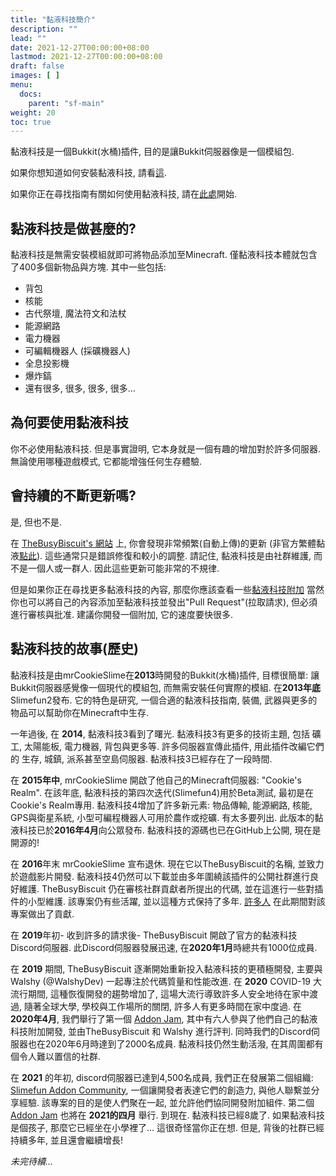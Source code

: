 ```yaml
---
title: "黏液科技簡介"
description: ""
lead: ""
date: 2021-12-27T00:00:00+08:00
lastmod: 2021-12-27T00:00:00+08:00
draft: false
images: [ ]
menu:
  docs:
    parent: "sf-main"
weight: 20
toc: true
---
```


黏液科技是一個Bukkit(水桶)插件, 目的是讓Bukkit伺服器像是一個模組包.

如果你想知道如何安裝黏液科技, 請看[這](/docs/slimefun/installing-slimefun).

如果你正在尋找指南有關如何使用黏液科技, 請在[此處](/docs/slimefun/getting-started)開始.

## 黏液科技是做甚麼的?

黏液科技是無需安裝模組就即可將物品添加至Minecraft. 僅黏液科技本體就包含了400多個新物品與方塊. 其中一些包括:

* 背包
* 核能
* 古代祭壇, 魔法符文和法杖
* 能源網路
* 電力機器
* 可編輯機器人 (採礦機器人)
* 全息投影機
* 爆炸鎬
* 還有很多, 很多, 很多, 很多...

## 為何要使用黏液科技

你不必使用黏液科技. 但是事實證明, 它本身就是一個有趣的增加對於許多伺服器. 無論使用哪種遊戲模式, 它都能增強任何生存體驗.

## 會持續的不斷更新嗎?

是, 但也不是.

在 [TheBusyBiscuit's 網站](https://thebusybiscuit.github.io/builds/TheBusyBiscuit/Slimefun4/master/) 上, 你會發現非常頻繁(自動上傳)的更新 (非官方繁體黏液[點此](https://xmikux.github.io/builds/xMikux/Slimefun4/master/)). 這些通常只是錯誤修復和較小的調整. 請記住, 黏液科技是由社群維護, 而不是一個人或一群人. 因此這些更新可能非常的不規律.

但是如果你正在尋找更多黏液科技的內容, 那麼你應該查看一些[黏液科技附加](/docs/slimefun/addons) 當然你也可以將自己的內容添加至黏液科技並發出"Pull Request"(拉取請求), 但必須進行審核與批准. 建議你開發一個附加, 它的速度要快很多.

## 黏液科技的故事(歷史)

黏液科技是由mrCookieSlime在**2013**時開發的Bukkit(水桶)插件, 目標很簡單: 讓Bukkit伺服器感覺像一個現代的模組包, 而無需安裝任何實際的模組. 在**2013年底** Slimefun2發布. 它的特色是研究, 一個合適的黏液科技指南, 裝備, 武器與更多的物品可以幫助你在Minecraft中生存.

一年過後, 在 **2014**, 黏液科技3看到了曙光. 黏液科技3有更多的技術主題, 包括 礦工, 太陽能板, 電力機器, 背包與更多等. 許多伺服器宣傳此插件, 用此插件改編它們的 生存, 城鎮, 派系甚至空島伺服器. 黏液科技3已經存在了一段時間.

在 **2015年中**, mrCookieSlime 開啟了他自己的Minecraft伺服器: "Cookie's Realm". 在該年底, 黏液科技的第四次迭代(Slimefun4)用於Beta測試, 最初是在Cookie's Realm專用. 黏液科技4增加了許多新元素: 物品傳輸, 能源網路, 核能, GPS與衛星系統, 小型可編程機器人可用於農作或挖礦. 有太多要列出. 此版本的黏液科技已於**2016年4月**向公眾發布. 黏液科技的源碼也已在GitHub上公開, 現在是開源的!

在 **2016**年末 mrCookieSlime 宣布退休. 現在它以TheBusyBiscuit的名稱, 並致力於遊戲影片開發. 黏液科技4仍然可以下載並由多年圍繞該插件的公開社群進行良好維護. TheBusyBiscuit 仍在審核社群貢獻者所提出的代碼, 並在這進行一些對插件的小型維護. 該專案仍有些活躍, 並以這種方式保持了多年. [許多人](https://github.com/Slimefun/Slimefun4/graphs/contributors) 在此期間對該專案做出了貢獻.

在 **2019**年初- 收到許多的請求後- TheBusyBiscuit 開啟了官方的黏液科技Discord伺服器. 此Discord伺服器發展迅速, 在**2020年1月**時總共有1000位成員.

在 **2019** 期間, TheBusyBiscuit 逐漸開始重新投入黏液科技的更積極開發, 主要與Walshy (@WalshyDev) 一起專注於代碼質量和性能改進. 在 **2020** COVID-19 大流行期間, 這種恢復開發的趨勢增加了, 這場大流行導致許多人安全地待在家中渡過, 隨著全球大學, 學校與工作場所的關閉, 許多人有更多時間在家中度過. 在 **2020年4月**, 我們舉行了第一個 [Addon Jam](/docs/slimefun/addon-jam-2020), 其中有六人參與了他們自己的黏液科技附加開發, 並由TheBusyBiscuit 和 Walshy 進行評判. 同時我們的Discord伺服器也在2020年6月時達到了2000名成員. 黏液科技仍然生動活潑, 在其周圍都有個令人難以置信的社群.

在 **2021** 的年初, discord伺服器已達到4,500名成員, 我們正在發展第二個組織: [Slimefun Addon Community](https://github.com/Slimefun-Addon-Community), 一個讓開發者表達它們的創造力, 與他人聯繫並分享經驗. 該專案的目的是使人們聚在一起, 並允許他們協同開發附加組件. 第二個 [Addon Jam](/docs/slimefun/addon-jam-2021) 也將在 **2021的四月** 舉行. 到現在. 黏液科技已經8歲了. 如果黏液科技是個孩子, 那麼它已經坐在小學裡了... 這很奇怪當你正在想. 但是, 背後的社群已經持續多年, 並且還會繼續增長!

*未完待續...*
